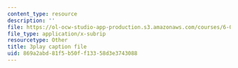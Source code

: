 ```yaml
---
content_type: resource
description: ''
file: https://ol-ocw-studio-app-production.s3.amazonaws.com/courses/6-00sc-introduction-to-computer-science-and-programming-spring-2011/869a2abd81f5b50ff13358d3e3743088_UiZlaJX3IRk.srt
file_type: application/x-subrip
resourcetype: Other
title: 3play caption file
uid: 869a2abd-81f5-b50f-f133-58d3e3743088
---
```

